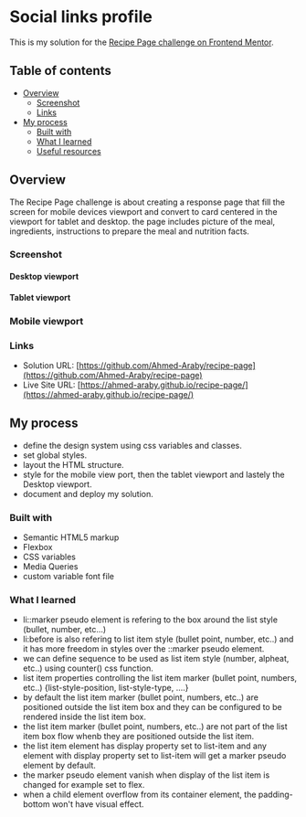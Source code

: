 # Social links profile

This is my solution for the [Recipe Page challenge on Frontend Mentor]((https://www.frontendmentor.io/challenges/recipe-page-KiTsR8QQKm)).

## Table of contents

- [Overview](#overview)
  - [Screenshot](#screenshot)
  - [Links](#links)
- [My process](#my-process)
  - [Built with](#built-with)
  - [What I learned](#what-i-learned)
  - [Useful resources](#useful-resources)

## Overview
The Recipe Page challenge is about creating a response page that fill the screen for mobile devices viewport and convert to card centered in the viewport for tablet and desktop. the page includes picture of the meal, ingredients, instructions to prepare the meal and nutrition facts.

### Screenshot
#### Desktop viewport

#### Tablet viewport

### Mobile viewport

### Links

- Solution URL: [https://github.com/Ahmed-Araby/recipe-page](https://github.com/Ahmed-Araby/recipe-page)
- Live Site URL: [https://ahmed-araby.github.io/recipe-page/](https://ahmed-araby.github.io/recipe-page/)

## My process
* define the design system using css variables and classes.
* set global styles.
* layout the HTML structure.
* style for the mobile view port, then the tablet viewport and lastely the Desktop viewport.
* document and deploy my solution.
  
### Built with
- Semantic HTML5 markup
- Flexbox
- CSS variables
- Media Queries
- custom variable font file


### What I learned
- li::marker pseudo element is refering to the box around the list style (bullet, number, etc...)
- li:before is also refering to list item style (bullet point, number, etc..) and it has more freedom in styles over the ::marker pseudo element.
- we can define sequence to be used as list item style (number, alpheat, etc..) using counter() css function.
- list item properties controlling the list item marker (bullet point, numbers, etc..) {list-style-position, list-style-type, ....}
- by default the list item marker (bullet point, numbers, etc..) are positioned outside the list item box and they can be configured to be rendered inside the list item box.
- the list item marker (bullet point, numbers, etc..)  are not part of the list item box flow whenb they are positioned outside the list item.
- the list item element has display property set to list-item and any element with display property set to list-item will get a marker pseudo element by default.
- the marker pseudo element vanish when display of the list item is changed for example set to flex.
- when a child element overflow from its container element, the padding-bottom won't have visual effect.
